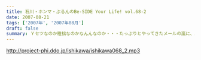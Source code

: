 ```yaml
---
title: 石川・ホンマ・ぶるんのBe-SIDE Your Life! vol.68-2
date: 2007-08-21
tags: ['2007年', '2007年08月']
draft: false
summary: Ｙセツなのか稚拙なのかなんんなのか・・・たっぷりとやってきたメールの嵐に、二本目はそんなコーナーに終始！！うーん、残暑お見舞い申し上げます・・・NAMAE
---
```


http://project-phi.ddo.jp/ishikawa/ishikawa068_2.mp3
